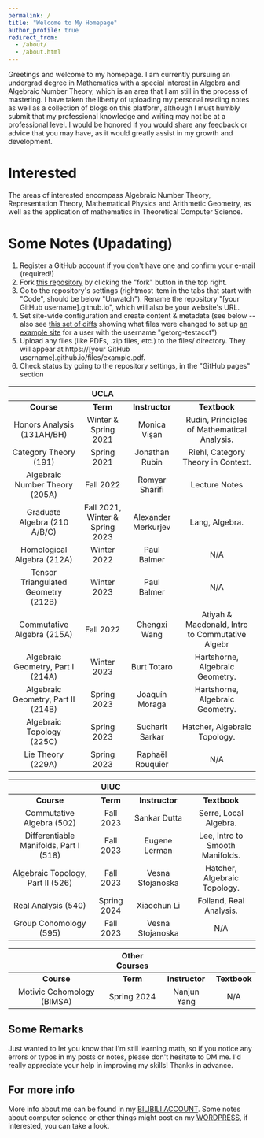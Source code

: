 ```yaml
---
permalink: /
title: "Welcome to My Homepage"
author_profile: true
redirect_from: 
  - /about/
  - /about.html
---
```


Greetings and welcome to my homepage. I am currently pursuing an undergrad degree in Mathematics with a special interest in Algebra and Algebraic Number Theory, which is an area that I am still in the process of mastering. I have taken the liberty of uploading my personal reading notes as well as a collection of blogs on this platform, although I must humbly submit that my professional knowledge and writing may not be at a professional level. I would be honored if you would share any feedback or advice that you may have, as it would greatly assist in my growth and development.

Interested
======
The areas of interested encompass Algebraic Number Theory, Representation Theory, Mathematical Physics and Arithmetic Geometry, as well as the application of mathematics in Theoretical Computer Science.

Some Notes (Upadating)
======
1. Register a GitHub account if you don't have one and confirm your e-mail (required!)
1. Fork [this repository](https://github.com/academicpages/academicpages.github.io) by clicking the "fork" button in the top right. 
1. Go to the repository's settings (rightmost item in the tabs that start with "Code", should be below "Unwatch"). Rename the repository "[your GitHub username].github.io", which will also be your website's URL.
1. Set site-wide configuration and create content & metadata (see below -- also see [this set of diffs](http://archive.is/3TPas) showing what files were changed to set up [an example site](https://getorg-testacct.github.io) for a user with the username "getorg-testacct")
1. Upload any files (like PDFs, .zip files, etc.) to the files/ directory. They will appear at https://[your GitHub username].github.io/files/example.pdf.  
1. Check status by going to the repository settings, in the "GitHub pages" section


|                          | UCLA                                           |                                      |                                             |
|:------------------------:|:----------------------------------------------:|:------------------------------------:|:-------------------------------------------:|
| **Course**               | **Term**                                       | **Instructor**                        | **Textbook**                                |
| Honors Analysis (131AH/BH)| Winter & Spring 2021                         | Monica Vișan                         | Rudin, Principles of Mathematical Analysis. |
| Category Theory (191)    | Spring 2021                                   | Jonathan Rubin                       | Riehl, Category Theory in Context.          |
| Algebraic Number Theory (205A)| Fall 2022                                | Romyar Sharifi                       | Lecture Notes                               |
| Graduate Algebra (210 A/B/C)| Fall 2021, Winter & Spring 2023            | Alexander Merkurjev                  | Lang, Algebra.                              |
| Homological Algebra (212A)| Winter 2022                                  | Paul Balmer                          | N/A                                         |
| Tensor Triangulated Geometry (212B)| Winter 2023                         | Paul Balmer                          | N/A                                         |
| Commutative Algebra (215A)| Fall 2022                                    | Chengxi Wang                         | Atiyah & Macdonald, Intro to Commutative Algebr|
| Algebraic Geometry, Part I (214A)| Winter 2023                           | Burt Totaro                          | Hartshorne, Algebraic Geometry.            |
| Algebraic Geometry, Part II (214B)| Spring 2023                          | Joaquín Moraga                       | Hartshorne, Algebraic Geometry.            |
| Algebraic Topology (225C)| Spring 2023                                   | Sucharit Sarkar                      | Hatcher, Algebraic Topology.                |
| Lie Theory (229A)        | Spring 2023                                   | Raphaël Rouquier                     | N/A                                         |

|                          | UIUC                                           |                                      |                                             |
|:------------------------:|:----------------------------------------------:|:------------------------------------:|:-------------------------------------------:|
| **Course**               | **Term**                                       | **Instructor**                        | **Textbook**                                |
| Commutative Algebra (502)| Fall 2023                                     | Sankar Dutta                         | Serre, Local Algebra.                       |
| Differentiable Manifolds, Part I (518)| Fall 2023                         | Eugene Lerman                        | Lee, Intro to Smooth Manifolds.             |
| Algebraic Topology, Part II (526)| Fall 2023                              | Vesna Stojanoska                     | Hatcher, Algebraic Topology.                |
| Real Analysis (540)      | Spring 2024                                    | Xiaochun Li                          | Folland, Real Analysis.                     |
| Group Cohomology (595)   | Fall 2023                                     | Vesna Stojanoska                     | N/A                                         |

|                          | Other Courses                                  |                                      |                                             |
|:------------------------:|:----------------------------------------------:|:------------------------------------:|:-------------------------------------------:|
| **Course**               | **Term**                                       | **Instructor**                        | **Textbook**                                |
| Motivic Cohomology (BIMSA)| Spring 2024                                  | Nanjun Yang                          | N/A                                         |



Some Remarks
------
Just wanted to let you know that I'm still learning math, so if you notice any errors or typos in my posts or notes, please don't hesitate to DM me. I'd really appreciate your help in improving my skills! Thanks in advance.

For more info
------
More info about me can be found in my [BILIBILI ACCOUNT](https://space.bilibili.com/118961960?spm_id_from=333.1365.0.0). Some notes about computer science or other things might post on my [WORDPRESS](https://scottmath.top/), if interested, you can take a look.
